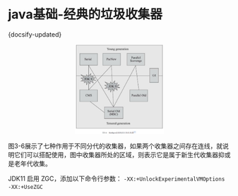 # java基础-经典的垃圾收集器
{docsify-updated}

<center>
<img src="pics/gc-collector.png" alt="" width=40% height=40%>
</center>

图3-6展示了七种作用于不同分代的收集器，如果两个收集器之间存在连线，就说明它们可以搭配使用，图中收集器所处的区域，则表示它是属于新生代收集器抑或是老年代收集。


JDK11 启用 ZGC，添加以下命令行参数：
`-XX:+UnlockExperimentalVMOptions -XX:+UseZGC` 